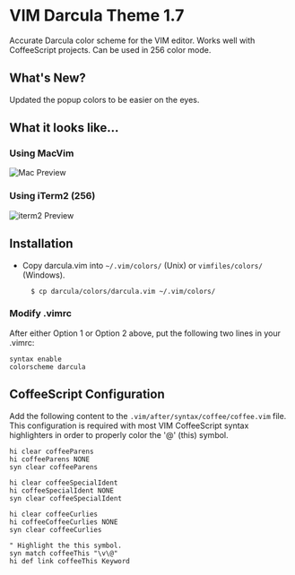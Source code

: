 # VIM Darcula Theme 1.7

Accurate Darcula color scheme for the VIM editor.  Works well with CoffeeScript projects.  Can be used in 256 color mode.

## What's New?

Updated the popup colors to be easier on the eyes.

## What it looks like...

### Using MacVim

![Mac Preview](https://raw.githubusercontent.com/blueshirts/darcula/master/images/darcula1.png)

### Using iTerm2 (256)

![iterm2 Preview](https://raw.githubusercontent.com/blueshirts/darcula/master/images/darcula2.png)

## Installation

- Copy darcula.vim into `~/.vim/colors/` (Unix) or `vimfiles/colors/` (Windows).

        $ cp darcula/colors/darcula.vim ~/.vim/colors/

### Modify .vimrc

After either Option 1 or Option 2 above, put the following two lines in your
.vimrc:

    syntax enable
    colorscheme darcula

## CoffeeScript Configuration

Add the following content to the `.vim/after/syntax/coffee/coffee.vim` file.  This configuration is required with most
VIM CoffeeScript syntax highlighters in order to properly color the '@' (this) symbol.

    hi clear coffeeParens
    hi coffeeParens NONE
    syn clear coffeeParens

    hi clear coffeeSpecialIdent
    hi coffeeSpecialIdent NONE
    syn clear coffeeSpecialIdent

    hi clear coffeeCurlies
    hi coffeeCoffeeCurlies NONE
    syn clear coffeeCurlies

    " Highlight the this symbol.
    syn match coffeeThis "\v\@"
    hi def link coffeeThis Keyword

